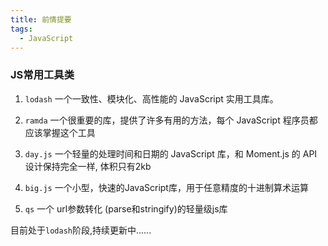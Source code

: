 ```yaml
---
title: 前情提要
tags:
  - JavaScript
---
```

### JS常用工具类

1. `lodash` 一个一致性、模块化、高性能的 JavaScript 实用工具库。

2. `ramda` 一个很重要的库，提供了许多有用的方法，每个 JavaScript 程序员都应该掌握这个工具

3. `day.js` 一个轻量的处理时间和日期的 JavaScript 库，和 Moment.js 的 API 设计保持完全一样, 体积只有2kb

4. `big.js` 一个小型，快速的JavaScript库，用于任意精度的十进制算术运算

5. `qs` 一个 url参数转化 (parse和stringify)的轻量级js库

目前处于`lodash`阶段,持续更新中......




